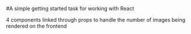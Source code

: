 #A simple getting started task for working with React

4 components linked through props to handle the number of images being rendered on the frontend 

